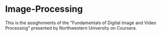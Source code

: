 # Image-Processing
This is the assighnments of the "Fundamentals of Digital Image and Video Processing" presented by Northwestern University on Coursera.

